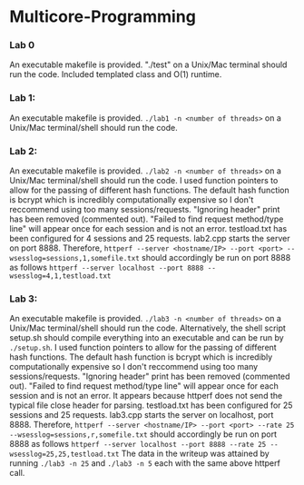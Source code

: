 # Multicore-Programming

### Lab 0
An executable makefile is provided. "./test" on a Unix/Mac terminal should run the code.
Included templated class and O(1) runtime.

### Lab 1:
An executable makefile is provided. `./lab1 -n <number of threads>` on a Unix/Mac terminal/shell should run the code.

### Lab 2:
An executable makefile is provided. `./lab2 -n <number of threads>` on a Unix/Mac terminal/shell should run the code. I used function pointers to allow for the passing of different hash functions. The default hash function is bcrypt which is incredibly computationally expensive so I don't reccommend using too many sessions/requests. "Ignoring header" print has been removed (commented out). "Failed to find request method/type line" will appear once for each session and is not an error. testload.txt has been configured for 4 sessions and 25 requests. lab2.cpp starts the server on port 8888. Therefore, `httperf --server <hostname/IP> --port <port> --wsesslog=sessions,1,somefile.txt` should accordingly be run on port 8888 as follows `httperf --server localhost --port 8888 --wsesslog=4,1,testload.txt`

### Lab 3:
An executable makefile is provided. `./lab3 -n <number of threads>` on a Unix/Mac terminal/shell should run the code. Alternatively, the shell script setup.sh should compile everything into an executable and can be run by `./setup.sh`. I used function pointers to allow for the passing of different hash functions. The default hash function is bcrypt which is incredibly computationally expensive so I don't reccommend using too many sessions/requests. "Ignoring header" print has been removed (commented out). "Failed to find request method/type line" will appear once for each session and is not an error. It appears because httperf does not send the typical file close header for parsing. testload.txt has been configured for 25 sessions and 25 requests. lab3.cpp starts the server on localhost, port 8888. Therefore, `httperf --server <hostname/IP> --port <port> --rate 25 --wsesslog=sessions,r,somefile.txt` should accordingly be run on port 8888 as follows `httperf --server localhost --port 8888 --rate 25 --wsesslog=25,25,testload.txt` The data in the writeup was attained by running `./lab3 -n 25` and `./lab3 -n 5` each with the same above httperf call.
